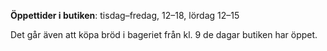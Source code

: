 __Öppettider i butiken__: tisdag–fredag, 12–18, lördag 12–15

Det går även att köpa bröd i bageriet från kl. 9 de dagar butiken har öppet.
